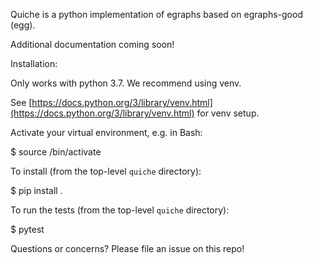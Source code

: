 Quiche is a python implementation of egraphs based on egraphs-good (egg).

Additional documentation coming soon!


Installation:

Only works with python 3.7. We recommend using venv.

See [https://docs.python.org/3/library/venv.html](https://docs.python.org/3/library/venv.html)
for venv setup.

Activate your virtual environment, e.g. in Bash:

$ source <venv>/bin/activate

To install (from the top-level `quiche` directory):

$ pip install .

To run the tests (from the top-level `quiche` directory):

$ pytest

Questions or concerns? Please file an issue on this repo!
